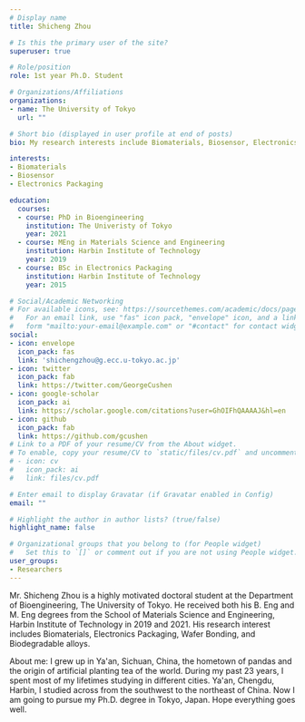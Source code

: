 ```yaml
---
# Display name
title: Shicheng Zhou

# Is this the primary user of the site?
superuser: true

# Role/position
role: 1st year Ph.D. Student

# Organizations/Affiliations
organizations:
- name: The University of Tokyo
  url: ""

# Short bio (displayed in user profile at end of posts)
bio: My research interests include Biomaterials, Biosensor, Electronics Packaging, Wafer Bonding, and Welding.

interests:
- Biomaterials
- Biosensor
- Electronics Packaging

education:
  courses:
  - course: PhD in Bioengineering
    institution: The Univeristy of Tokyo
    year: 2021
  - course: MEng in Materials Science and Engineering
    institution: Harbin Institute of Technology
    year: 2019
  - course: BSc in Electronics Packaging
    institution: Harbin Institute of Technology
    year: 2015

# Social/Academic Networking
# For available icons, see: https://sourcethemes.com/academic/docs/page-builder/#icons
#   For an email link, use "fas" icon pack, "envelope" icon, and a link in the
#   form "mailto:your-email@example.com" or "#contact" for contact widget.
social:
- icon: envelope
  icon_pack: fas
  link: 'shichengzhou@g.ecc.u-tokyo.ac.jp'
- icon: twitter
  icon_pack: fab
  link: https://twitter.com/GeorgeCushen
- icon: google-scholar
  icon_pack: ai
  link: https://scholar.google.com/citations?user=GhOIFhQAAAAJ&hl=en
- icon: github
  icon_pack: fab
  link: https://github.com/gcushen
# Link to a PDF of your resume/CV from the About widget.
# To enable, copy your resume/CV to `static/files/cv.pdf` and uncomment the lines below.
# - icon: cv
#   icon_pack: ai
#   link: files/cv.pdf

# Enter email to display Gravatar (if Gravatar enabled in Config)
email: ""

# Highlight the author in author lists? (true/false)
highlight_name: false

# Organizational groups that you belong to (for People widget)
#   Set this to `[]` or comment out if you are not using People widget.
user_groups:
- Researchers
---
```


Mr. Shicheng Zhou is a highly motivated doctoral student at the Department of Bioengineering, The University of Tokyo. He received both his B. Eng and M. Eng degrees from the School of Materials Science and Engineering, Harbin Institute of Technology in 2019 and 2021. His research interest includes Biomaterials, Electronics Packaging, Wafer Bonding, and Biodegradable alloys.

About me: I grew up in Ya'an, Sichuan, China, the hometown of pandas and the origin of artificial planting tea of the world. During my past 23 years, I spent most of my lifetimes studying in different cities. Ya'an, Chengdu, Harbin, I studied across from the southwest to the northeast of China. Now I am going to pursue my Ph.D. degree in Tokyo, Japan. Hope everything goes well.
